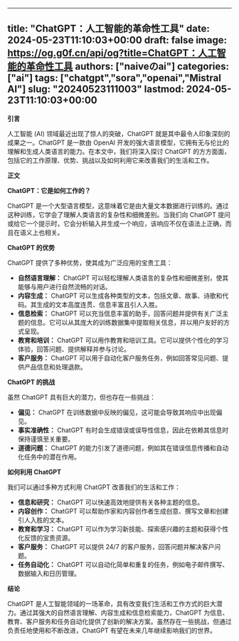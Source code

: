 
---
title: "ChatGPT：人工智能的革命性工具"
date: 2024-05-23T11:10:03+00:00
draft: false
image: https://og.g0f.cn/api/og?title=ChatGPT：人工智能的革命性工具
authors: ["naiveのai"]
categories: ["ai"]
tags: ["chatgpt","sora","openai","Mistral AI"]
slug: "20240523111003"
lastmod: 2024-05-23T11:10:03+00:00
---
**引言**

人工智能 (AI) 领域最近出现了惊人的突破，ChatGPT 就是其中最令人印象深刻的成果之一。ChatGPT 是一款由 OpenAI 开发的强大语言模型，它拥有无与伦比的理解和生成人类语言的能力。在本文中，我们将深入探讨 ChatGPT 的方方面面，包括它的工作原理、优势、挑战以及如何利用它来改善我们的生活和工作。

**正文**

**ChatGPT：它是如何工作的？**

ChatGPT 是一个大型语言模型，这意味着它是由大量文本数据进行训练的。通过这种训练，它学会了理解人类语言的复杂性和细微差别。当我们向 ChatGPT 提问或给它一个提示时，它会分析输入并生成一个响应，该响应不仅在语法上正确，而且在语义上也相关。

**ChatGPT 的优势**

ChatGPT 提供了多种优势，使其成为广泛应用的宝贵工具：

* **自然语言理解：** ChatGPT 可以轻松理解人类语言的复杂性和细微差别，使其能够与用户进行自然流畅的对话。
* **内容生成：** ChatGPT 可以生成各种类型的文本，包括文章、故事、诗歌和代码。其生成的文本高度连贯、信息丰富且引人入胜。
* **信息检索：** ChatGPT 可以充当信息丰富的助手，回答问题并提供有关广泛主题的信息。它可以从其庞大的训练数据集中提取相关信息，并以用户友好的方式呈现。
* **教育和培训：** ChatGPT 可以用作教育和培训工具。它可以提供个性化的学习体验，回答问题、提供解释并参与讨论。
* **客户服务：** ChatGPT 可以用于自动化客户服务任务，例如回答常见问题、提供产品信息和处理退款。

**ChatGPT 的挑战**

虽然 ChatGPT 具有巨大的潜力，但也存在一些挑战：

* **偏见：** ChatGPT 在训练数据中反映的偏见，这可能会导致其响应中出现偏见。
* **事实准确性：** ChatGPT 有时会生成错误或误导性信息，因此在依赖其信息时保持谨慎至关重要。
* **道德问题：** ChatGPT 的能力引发了道德问题，例如其在错误信息传播和自动化任务中的潜在作用。

**如何利用 ChatGPT**

我们可以通过多种方式利用 ChatGPT 改善我们的生活和工作：

* **信息和研究：** ChatGPT 可以快速高效地提供有关各种主题的信息。
* **内容创作：** ChatGPT 可以帮助作家和内容创作者生成创意、撰写文章和创建引人入胜的文本。
* **教育和学习：** ChatGPT 可以作为学习新技能、探索感兴趣的主题和获得个性化反馈的宝贵资源。
* **客户服务：** ChatGPT 可以提供 24/7 的客户服务，回答问题并解决客户问题。
* **任务自动化：** ChatGPT 可以自动化简单和重复的任务，例如电子邮件撰写、数据输入和日历管理。

**结论**

ChatGPT 是人工智能领域的一场革命，具有改变我们生活和工作方式的巨大潜力。通过其强大的自然语言理解、内容生成和信息检索能力，ChatGPT 为信息、教育、客户服务和任务自动化提供了创新的解决方案。虽然存在一些挑战，但通过负责任地使用和不断改进，ChatGPT 有望在未来几年继续影响我们的世界。